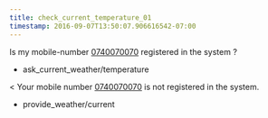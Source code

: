 ```yaml
---
title: check_current_temperature_01
timestamp: 2016-09-07T13:50:07.906616542-07:00
---
```


Is my mobile-number [0740070070](city) registered in the system ?
* ask_current_weather/temperature

< Your mobile number [0740070070](city) is not registered in the system.
* provide_weather/current

